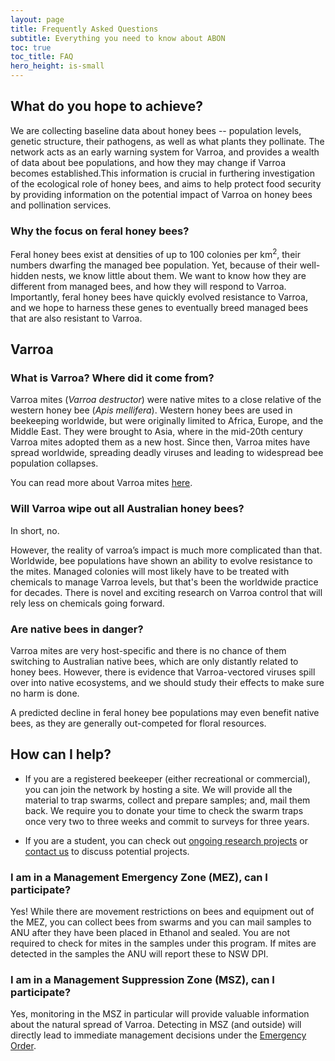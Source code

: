 ```yaml
---
layout: page
title: Frequently Asked Questions
subtitle: Everything you need to know about ABON
toc: true
toc_title: FAQ
hero_height: is-small
---
```


## What do you hope to achieve?
We are collecting baseline data about honey bees -- population levels, genetic structure, their pathogens, as well as what plants they pollinate. The network acts as an early warning system for Varroa, and provides a wealth of data about bee populations, and how they may change if Varroa becomes established.This information is crucial in furthering investigation of the ecological role of honey bees, and aims to help protect food security by providing information on the potential impact of Varroa on honey bees and pollination services.

### Why the focus on feral honey bees?

Feral honey bees exist at densities of up to 100 colonies per km<sup>2</sup>, their numbers dwarfing the managed bee population. Yet, because of their well-hidden nests, we know little about them. We want to know how they are different from managed bees, and how they will respond to Varroa. Importantly, feral honey bees have quickly evolved resistance to Varroa, and we hope to harness these genes to eventually breed managed bees that are also resistant to Varroa.


## Varroa
### What is Varroa? Where did it come from?
Varroa mites (*Varroa destructor*) were native mites to a close relative of the western honey bee (*Apis mellifera*). Western honey bees are used in beekeeping worldwide, but were originally limited to Africa, Europe, and the Middle East. They were brought to Asia, where in the mid-20th century Varroa mites adopted them as a new host. Since then, Varroa mites have spread worldwide, spreading deadly viruses and leading to widespread bee population collapses. 

You can read more about Varroa mites [here](https://www.anu.edu.au/news/all-news/here%E2%80%99s-what-you-need-to-know-about-the-varroa-mite).

### Will Varroa wipe out all Australian honey bees?
In short, no. 

However, the reality of varroa’s impact is much more complicated than that. Worldwide, bee populations have shown an ability to evolve resistance to the mites. Managed colonies will most likely have to be treated with chemicals to manage Varroa levels, but that's been the worldwide practice for decades. There is novel and exciting research on Varroa control that will rely less on chemicals going forward.

### Are native bees in danger?
Varroa mites are very host-specific and there is no chance of them switching to Australian native bees, which are only distantly related to honey bees. However, there is evidence that Varroa-vectored viruses spill over into native ecosystems, and we should study their effects to make sure no harm is done.

A predicted decline in feral honey bee populations may even benefit native bees, as they are generally out-competed for floral resources.

## How can I help?

- If you are a registered beekeeper (either recreational or commercial), you can join the network by hosting a site. We will provide all the material to trap swarms, collect and prepare samples; and, mail them back. We require you to donate your time to check the swarm traps once very two to three weeks and commit to surveys for three years.

- If you are a student, you can check out [ongoing research projects](https://biology.anu.edu.au/research/research-groups/mikheyev-group-evolutionary-genomics#acton-tabs-link--tabs-group_tabs_biology-middle-3) or [contact us](./contact) to discuss potential projects.

### I am in a Management Emergency Zone (MEZ), can I participate?

Yes! While there are movement restrictions on bees and equipment out of the MEZ, you can collect bees from swarms and you can mail samples to ANU after they have been placed in Ethanol and sealed. You are not required to check for mites in the samples under this program. If mites are detected in the samples the ANU will report these to NSW DPI. 

### I am in a Management Suppression Zone (MSZ), can I participate?

Yes, monitoring in the MSZ in particular will provide valuable information about the natural spread of Varroa. Detecting in MSZ (and outside) will directly lead to immediate management decisions under the [Emergency Order](https://www.dpi.nsw.gov.au/emergencies/biosecurity/current-situation/varroa-mite-emergency-response).

